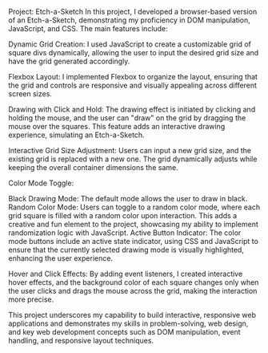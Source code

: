 Project: Etch-a-Sketch
In this project, I developed a browser-based version of an Etch-a-Sketch, demonstrating my proficiency in DOM manipulation, JavaScript, and CSS. The main features include:

Dynamic Grid Creation: I used JavaScript to create a customizable grid of square divs dynamically, allowing the user to input the desired grid size and have the grid generated accordingly.

Flexbox Layout: I implemented Flexbox to organize the layout, ensuring that the grid and controls are responsive and visually appealing across different screen sizes.

Drawing with Click and Hold: The drawing effect is initiated by clicking and holding the mouse, and the user can "draw" on the grid by dragging the mouse over the squares. This feature adds an interactive drawing experience, simulating an Etch-a-Sketch.

Interactive Grid Size Adjustment: Users can input a new grid size, and the existing grid is replaced with a new one. The grid dynamically adjusts while keeping the overall container dimensions the same.

Color Mode Toggle:

Black Drawing Mode: The default mode allows the user to draw in black.
Random Color Mode: Users can toggle to a random color mode, where each grid square is filled with a random color upon interaction. This adds a creative and fun element to the project, showcasing my ability to implement randomization logic with JavaScript.
Active Button Indicator: The color mode buttons include an active state indicator, using CSS and JavaScript to ensure that the currently selected drawing mode is visually highlighted, enhancing the user experience.

Hover and Click Effects: By adding event listeners, I created interactive hover effects, and the background color of each square changes only when the user clicks and drags the mouse across the grid, making the interaction more precise.

This project underscores my capability to build interactive, responsive web applications and demonstrates my skills in problem-solving, web design, and key web development concepts such as DOM manipulation, event handling, and responsive layout techniques.
